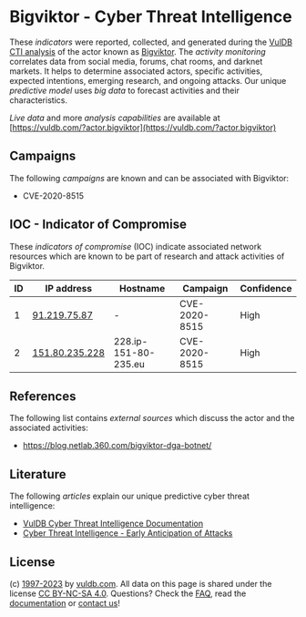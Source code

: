# Bigviktor - Cyber Threat Intelligence

These _indicators_ were reported, collected, and generated during the [VulDB CTI analysis](https://vuldb.com/?kb.cti) of the actor known as [Bigviktor](https://vuldb.com/?actor.bigviktor). The _activity monitoring_ correlates data from social media, forums, chat rooms, and darknet markets. It helps to determine associated actors, specific activities, expected intentions, emerging research, and ongoing attacks. Our unique _predictive model_ uses _big data_ to forecast activities and their characteristics.

_Live data_ and more _analysis capabilities_ are available at [https://vuldb.com/?actor.bigviktor](https://vuldb.com/?actor.bigviktor)

## Campaigns

The following _campaigns_ are known and can be associated with Bigviktor:

* CVE-2020-8515

## IOC - Indicator of Compromise

These _indicators of compromise_ (IOC) indicate associated network resources which are known to be part of research and attack activities of Bigviktor.

ID | IP address | Hostname | Campaign | Confidence
-- | ---------- | -------- | -------- | ----------
1 | [91.219.75.87](https://vuldb.com/?ip.91.219.75.87) | - | CVE-2020-8515 | High
2 | [151.80.235.228](https://vuldb.com/?ip.151.80.235.228) | 228.ip-151-80-235.eu | CVE-2020-8515 | High

## References

The following list contains _external sources_ which discuss the actor and the associated activities:

* https://blog.netlab.360.com/bigviktor-dga-botnet/

## Literature

The following _articles_ explain our unique predictive cyber threat intelligence:

* [VulDB Cyber Threat Intelligence Documentation](https://vuldb.com/?kb.cti)
* [Cyber Threat Intelligence - Early Anticipation of Attacks](https://www.scip.ch/en/?labs.20201022)

## License

(c) [1997-2023](https://vuldb.com/?kb.changelog) by [vuldb.com](https://vuldb.com/?kb.about). All data on this page is shared under the license [CC BY-NC-SA 4.0](https://creativecommons.org/licenses/by-nc-sa/4.0/). Questions? Check the [FAQ](https://vuldb.com/?kb.faq), read the [documentation](https://vuldb.com/?kb) or [contact us](https://vuldb.com/?contact)!
